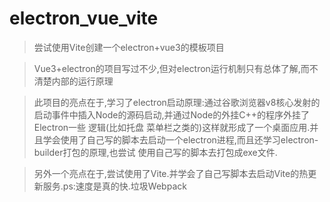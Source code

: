 # electron_vue_vite

> 尝试使用Vite创建一个electron+vue3的模板项目

> Vue3+electron的项目写过不少,但对electron运行机制只有总体了解,而不清楚内部的运行原理

> 此项目的亮点在于,学习了electron启动原理:通过谷歌浏览器v8核心发射的启动事件中插入Node的源码启动,并通过Node的外挂C++的程序外挂了Electron一些
> 逻辑(比如托盘 菜单栏之类的)这样就形成了一个桌面应用.并且学会使用了自己写的脚本去启动一个electron进程,而且还学习electron-builder打包的原理,也尝试
> 使用自己写的脚本去打包成exe文件.

> 另外一个亮点在于,尝试使用了Vite.并学会了自己写脚本去启动Vite的热更新服务.ps:速度是真的快.垃圾Webpack
